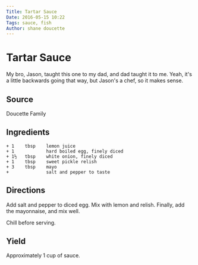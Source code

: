 ```yaml
---
Title: Tartar Sauce  
Date: 2016-05-15 10:22  
Tags: sauce, fish
Author: shane doucette  
---
```


# Tartar Sauce
My bro, Jason, taught this one to my dad, and dad taught it to me. Yeah, it's
a little backwards going that way, but Jason's a chef, so it makes sense. 

## Source
Doucette Family

## Ingredients
~~~~
+ 1    tbsp    lemon juice
+ 1            hard boiled egg, finely diced
+ 1½   tbsp    white onion, finely diced
+ 1    tbsp    sweet pickle relish
+ 3    tbsp    mayo
+              salt and pepper to taste
~~~~


## Directions
Add salt and pepper to diced egg. Mix with lemon and relish. Finally, add 
the mayonnaise, and mix well. 

Chill before serving. 


## Yield
Approximately 1 cup of sauce.
